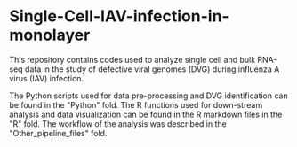 # Single-Cell-IAV-infection-in-monolayer

This repository contains codes used to analyze single cell and bulk RNA-seq data in the study of defective viral genomes (DVG) during influenza A virus (IAV) infection. 

The Python scripts used for data pre-processing and DVG identification can be found in the "Python" fold.
The R functions used for down-stream analysis and data visualization can be found in the R markdown files in the "R" fold.
The workflow of the analysis was described in the "Other_pipeline_files" fold.
